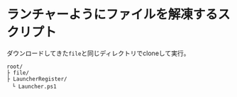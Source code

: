 # ランチャーようにファイルを解凍するスクリプト
ダウンロードしてきた`file`と同じディレクトリでcloneして実行。

```
root/
├ file/
├ LauncherRegister/
　└ Launcher.ps1
```